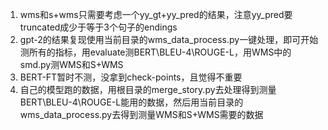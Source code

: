 1. wms和s+wms只需要考虑一个yy_gt+yy_pred的结果，注意yy_pred要truncated成少于等于3个句子的endings
2. gpt-2的结果复现使用当前目录的wms_data_process.py一键处理，即可开始测所有的指标，用evaluate测BERT\BLEU-4\ROUGE-L，用WMS中的smd.py测WMS和S+WMS
3. BERT-FT暂时不测，没拿到check-points，且觉得不重要
4. 自己的模型跑的数据，用根目录的merge_story.py去处理得到测量BERT\BLEU-4\ROUGE-L能用的数据，然后用当前目录的wms_data_process.py去得到测量WMS和S+WMS需要的数据